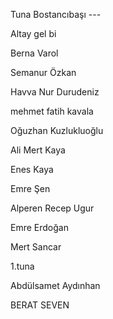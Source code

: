 Tuna Bostancıbaşı ---

Altay gel bi

Berna Varol 

Semanur Özkan

Havva Nur Durudeniz

mehmet fatih kavala

Oğuzhan Kuzlukluoğlu

Ali Mert Kaya

Enes Kaya

Emre Şen 

Alperen Recep Ugur

Emre Erdoğan

Mert Sancar

1.tuna

Abdülsamet Aydınhan

BERAT SEVEN

